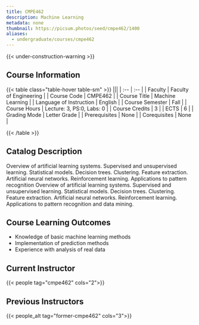 ```yaml
---
title: CMPE462
description: Machine Learning
metadata: none
thumbnail: https://picsum.photos/seed/cmpe462/1400
aliases:
  - undergraduate/courses/cmpe462
---
```


{{< under-construction-warning >}}

## Course Information

<!-- prettier-ignore-start -->
{{< table class="table-hover table-sm" >}}
|||
| :-- | :-- |
| Faculty | Faculty of Engineering |
| Course Code | CMPE462 |
| Course Title | Machine Learning |
| Language of Instruction | English |
| Course Semester | Fall |
| Course Hours | Lecture: 3, PS:0, Labs: 0 |
| Course Credits | 3 |
| ECTS | 6 |
| Grading Mode | Letter Grade |
| Prerequisites | None |
| Corequisites | None |

{{< /table >}}
<!-- prettier-ignore-end -->


## Catalog Description

Overview of artificial learning systems. Supervised and unsupervised learning. Statistical models. Decision trees. Clustering. Feature extraction. Artificial neural networks. Reinforcement learning. Applications to pattern recognition Overview of artificial learning systems. Supervised and unsupervised learning. Statistical models. Decision trees. Clustering. Feature extraction. Artificial neural networks. Reinforcement learning. Applications to pattern recognition and data mining.

## Course Learning Outcomes

- Knowledge of basic machine learning methods
- Implementation of prediction methods
- Experience with analysis of real data

## Current Instructor

{{< people tag="cmpe462" cols="2">}}

## Previous Instructors

{{< people_alt tag="former-cmpe462" cols="3">}}
